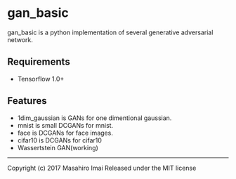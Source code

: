 # gan_basic
gan_basic is a python implementation of several generative adversarial network.

## Requirements
- Tensorflow 1.0+

## Features
- 1dim_gaussian is GANs for one dimentional gaussian.
- mnist is small DCGANs for mnist.
- face is DCGANs for face images.
- cifar10 is DCGANs for cifar10
- Wassertstein GAN(working)

---
Copyright (c) 2017 Masahiro Imai
Released under the MIT license
